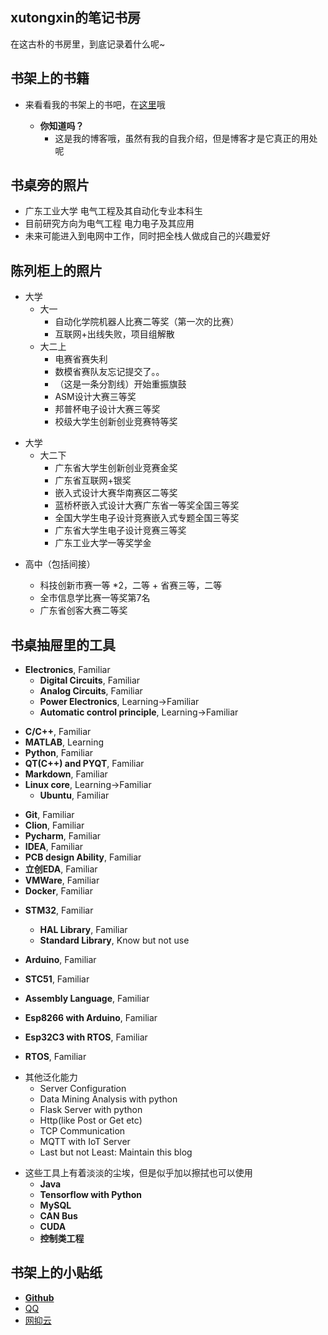<!-- .slide: data-background-image="https://github.xutongxin.me/https://raw.githubusercontent.com/xutongxin1/xutongxin1.github.io/master/blog_picture/HVKMeuCvlnOJUq6.jpg" , data-background-opacity="0.5"-->



## xutongxin的笔记书房

在这古朴的书房里，到底记录着什么呢~





<!-- .slide -->
<!-- .slide: data-background-image="https://github.xutongxin.me/https://raw.githubusercontent.com/xutongxin1/xutongxin1.github.io/master/blog_picture/HVKMeuCvlnOJUq6.jpg" , data-background-opacity="0.5"-->


## 书架上的书籍

<!-- slide vertical=true -->
<!-- .slide: data-background-image="https://github.xutongxin.me/https://raw.githubusercontent.com/xutongxin1/xutongxin1.github.io/master/blog_picture/HVKMeuCvlnOJUq6.jpg" , data-background-opacity="0.5"-->

- 来看看我的书架上的书吧，在[这里](https://blog.xutongxin.me/tags)哦

  - **你知道吗？**
    - 这是我的博客哦，虽然有我的自我介绍，但是博客才是它真正的用处呢

  

  





<!-- .slide -->
<!-- .slide: data-background-image="https://github.xutongxin.me/https://raw.githubusercontent.com/xutongxin1/xutongxin1.github.io/master/blog_picture/NBHwtcFdXCjPkgf.jpg" , data-background-opacity="0.5"-->



## 书桌旁的照片



<!-- slide vertical=true -->
<!-- .slide: data-background-image="https://github.xutongxin.me/https://raw.githubusercontent.com/xutongxin1/xutongxin1.github.io/master/blog_picture/NBHwtcFdXCjPkgf.jpg" , data-background-opacity="0.5"-->



- 广东工业大学 电气工程及其自动化专业本科生
- 目前研究方向为电气工程 电力电子及其应用
- 未来可能进入到电网中工作，同时把全栈人做成自己的兴趣爱好



<!-- .slide -->
<!-- .slide: data-background-image="https://github.xutongxin.me/https://raw.githubusercontent.com/xutongxin1/xutongxin1.github.io/master/blog_picture/1BKCyMV3tSqOhvg.jpg" , data-background-opacity="0.5"-->



## 陈列柜上的照片



<!-- slide vertical=true -->
<!-- .slide: data-background-image="https://github.xutongxin.me/https://raw.githubusercontent.com/xutongxin1/xutongxin1.github.io/master/blog_picture/1BKCyMV3tSqOhvg.jpg" , data-background-opacity="0.5"-->

- 大学
  - 大一
    - 自动化学院机器人比赛二等奖（第一次的比赛）
    - 互联网+出线失败，项目组解散
  - 大二上
    - 电赛省赛失利
    - 数模省赛队友忘记提交了。。
    - （这是一条分割线）开始重振旗鼓
    - ASM设计大赛三等奖
    - 邦普杯电子设计大赛三等奖 
    - 校级大学生创新创业竞赛特等奖
  
  
  

<!-- slide vertical=true -->
<!-- .slide: data-background-image="https://github.xutongxin.me/https://raw.githubusercontent.com/xutongxin1/xutongxin1.github.io/master/blog_picture/1BKCyMV3tSqOhvg.jpg" , data-background-opacity="0.5"-->

  - 大学
    - 大二下
      - 广东省大学生创新创业竞赛金奖
      - 广东省互联网+银奖
      - 嵌入式设计大赛华南赛区二等奖
      - 蓝桥杯嵌入式设计大赛广东省一等奖全国三等奖
      - 全国大学生电子设计竞赛嵌入式专题全国三等奖
      - 广东省大学生电子设计竞赛三等奖
      - 广东工业大学一等奖学金




<!-- slide vertical=true -->
<!-- .slide: data-background-image="https://github.xutongxin.me/https://raw.githubusercontent.com/xutongxin1/xutongxin1.github.io/master/blog_picture/1BKCyMV3tSqOhvg.jpg" , data-background-opacity="0.5"-->

- 高中（包括间接）

	- 科技创新市赛一等 *2，二等 + 省赛三等，二等
	- 全市信息学比赛一等奖第7名
	- 广东省创客大赛二等奖





<!-- .slide -->
<!-- .slide: data-background-image="https://github.xutongxin.me/https://raw.githubusercontent.com/xutongxin1/xutongxin1.github.io/master/blog_picture/Z2OUmsbBciDp9r5.jpg" , data-background-opacity="0.5"-->



## 书桌抽屉里的工具

<!-- slide vertical=true -->
<!-- .slide: data-background-image="https://github.xutongxin.me/https://raw.githubusercontent.com/xutongxin1/xutongxin1.github.io/master/blog_picture/Z2OUmsbBciDp9r5.jpg" , data-background-opacity="0.5"-->

- **Electronics**, Familiar
  - **Digital Circuits**, Familiar
  - **Analog Circuits**, Familiar
  - **Power Electronics**, Learning->Familiar
  - **Automatic control principle**, Learning->Familiar




<!-- slide vertical=true -->
<!-- .slide: data-background-image="https://github.xutongxin.me/https://raw.githubusercontent.com/xutongxin1/xutongxin1.github.io/master/blog_picture/Z2OUmsbBciDp9r5.jpg" , data-background-opacity="0.5"-->



- **C/C++**,  Familiar
- **MATLAB**, Learning
- **Python**, Familiar
- **QT(C++)  and PYQT**, Familiar
- **Markdown**, Familiar
- **Linux core**, Learning->Familiar
  - **Ubuntu**, Familiar



<!-- slide vertical=true -->
<!-- .slide: data-background-image="https://github.xutongxin.me/https://raw.githubusercontent.com/xutongxin1/xutongxin1.github.io/master/blog_picture/Z2OUmsbBciDp9r5.jpg" , data-background-opacity="0.5"-->



- **Git**, Familiar
- **Clion**, Familiar
- **Pycharm**, Familiar
- **IDEA**, Familiar
- **PCB design Ability**, Familiar
- **立创EDA**, Familiar
- **VMWare**, Familiar
- **Docker**, Familiar





<!-- slide vertical=true -->
<!-- .slide: data-background-image="https://github.xutongxin.me/https://raw.githubusercontent.com/xutongxin1/xutongxin1.github.io/master/blog_picture/Z2OUmsbBciDp9r5.jpg" , data-background-opacity="0.5"-->



- **STM32**, Familiar
  - **HAL Library**, Familiar
  - **Standard Library**, Know but not use

- **Arduino**, Familiar
- **STC51**, Familiar
- **Assembly Language**, Familiar
- **Esp8266 with Arduino**, Familiar
- **Esp32C3 with RTOS**, Familiar
- **RTOS**, Familiar



  

<!-- slide vertical=true -->
<!-- .slide: data-background-image="https://github.xutongxin.me/https://raw.githubusercontent.com/xutongxin1/xutongxin1.github.io/master/blog_picture/Z2OUmsbBciDp9r5.jpg" , data-background-opacity="0.5"-->

- 其他泛化能力
	- Server Configuration
	- Data Mining Analysis with python
	- Flask Server with python
	- Http(like Post or Get etc)
	- TCP Communication
	- MQTT with IoT Server
	- Last but not Least: Maintain this blog

<!-- slide vertical=true -->
<!-- .slide: data-background-image="https://github.xutongxin.me/https://raw.githubusercontent.com/xutongxin1/xutongxin1.github.io/master/blog_picture/Z2OUmsbBciDp9r5.jpg" , data-background-opacity="0.5"-->

- 这些工具上有着淡淡的尘埃，但是似乎加以擦拭也可以使用
  - **Java**
  - **Tensorflow with Python**
  - **MySQL**
  - **CAN Bus**
  - **CUDA**
  - **控制类工程**



<!-- .slide -->
<!-- .slide: data-background-image="https://github.xutongxin.me/https://raw.githubusercontent.com/xutongxin1/xutongxin1.github.io/master/blog_picture/RshS1xwPKJcBHg5.jpg" , data-background-opacity="0.5"-->

## 书架上的小贴纸

<!-- slide vertical=true -->
<!-- .slide: data-background-image="https://github.xutongxin.me/https://raw.githubusercontent.com/xutongxin1/xutongxin1.github.io/master/blog_picture/RshS1xwPKJcBHg5.jpg" , data-background-opacity="0.5"-->

- **[Github](https://github.com/Yecgaa1)** 
- [QQ](http://wpa.qq.com/msgrd?v=3&uin=2656823393&site=qq&menu=yes)
- [网抑云](https://music.163.com/#/user/home?id=46092879)



